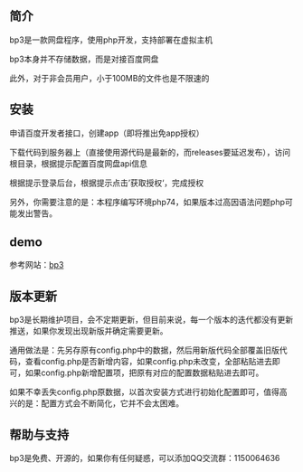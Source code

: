 ## 简介
bp3是一款网盘程序，使用php开发，支持部署在虚拟主机

bp3本身并不存储数据，而是对接百度网盘

此外，对于非会员用户，小于100MB的文件也是不限速的
## 安装
申请百度开发者接口，创建app（即将推出免app授权）

下载代码到服务器上（直接使用源代码是最新的，而releases要延迟发布），访问根目录，根据提示配置百度网盘api信息

根据提示登录后台，根据提示点击’获取授权‘，完成授权

另外，你需要注意的是：本程序编写环境php74，如果版本过高因语法问题php可能发出警告。

## demo
参考网站：<a href="https://bp3.52dixiaowo.com" target="_blank">bp3</a>

## 版本更新

bp3是长期维护项目，会不定期更新，但目前来说，每一个版本的迭代都没有更新推送，如果你发现出现新版并确定需要更新。

通用做法是：先另存原有config.php中的数据，然后用新版代码全部覆盖旧版代码，查看config.php是否新增内容，如果config.php未改变，全部粘贴进去即可，如果config.php新增配置项，把原有对应的配置数据粘贴进去即可。

如果不幸丢失config.php原数据，以首次安装方式进行初始化配置即可，值得高兴的是：配置方式会不断简化，它并不会太困难。

## 帮助与支持

bp3是免费、开源的，如果你有任何疑惑，可以添加QQ交流群：1150064636

